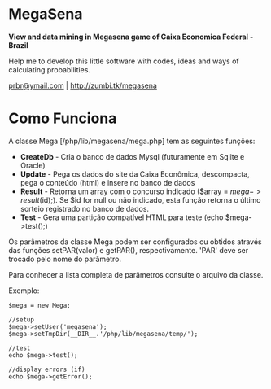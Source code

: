 MegaSena
==

**View and data mining in Megasena game of Caixa Economica Federal - Brazil**

Help me to develop this little software with codes, ideas and ways of calculating probabilities.

prbr@ymail.com | http://zumbi.tk/megasena

Como Funciona
==

A classe Mega [/php/lib/megasena/mega.php] tem as seguintes funções:

* **CreateDb** - Cria o banco de dados Mysql (futuramente em Sqlite e Oracle)
* **Update** - Pega os dados do site da Caixa Econômica, descompacta, pega o conteúdo (html) e insere no banco de dados
* **Result** - Retorna um array com o concurso indicado ($array = $mega->result($id);). Se $id for null ou não indicado, esta função retorna o último sorteio registrado no banco de dados.
* **Test** - Gera uma partição compatível HTML para teste (echo $mega->test();)
 
Os parâmetros da classe Mega podem ser configurados ou obtidos através das funções setPAR(valor) e getPAR(), respectivamente. 'PAR' deve ser trocado pelo nome do parâmetro.

Para conhecer a lista completa de parâmetros consulte o arquivo da classe.

Exemplo:
 
    $mega = new Mega;
    
    //setup
    $mega->setUser('megasena');
    $mega->setTmpDir(__DIR__.'/php/lib/megasena/temp/');
  
    //test
    echo $mega->test();
  
    //display errors (if)
    echo $mega->getError();
  

